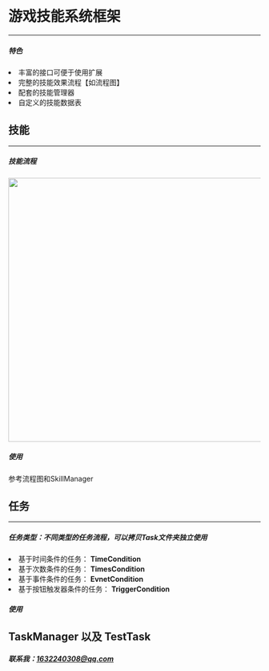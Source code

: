 # 游戏技能系统框架
---
##### 特色
<li>丰富的接口可便于使用扩展</li>
<li>完整的技能效果流程【如流程图】</li>
<li>配套的技能管理器</li>
<li>自定义的技能数据表</li>

## 技能
---
##### 技能流程
<div align=center><img width="926" height="526" src="https://github.com/dongweiPeng/SkillSystem/blob/master/Assets/%E6%8A%80%E8%83%BD%E6%B5%81%E7%A8%8B.png"/></div>

##### 使用
参考流程图和SkillManager

## 任务
---
##### 任务类型：不同类型的任务流程，可以拷贝Task文件夹独立使用
<li>基于时间条件的任务： <B>TimeCondition</B></li>
<li>基于次数条件的任务： <B>TimesCondition</B></li>
<li>基于事件条件的任务： <B>EvnetCondition</B></li>
<li>基于按钮触发器条件的任务： <B>TriggerCondition</B></li>

##### 使用
TaskManager 以及 TestTask
---
##### 联系我：1632240308@qq.com
